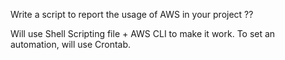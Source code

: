 Write a script to report the usage of AWS in your project ??

Will use Shell Scripting file + AWS CLI to make it work. To set an automation, will use Crontab.

